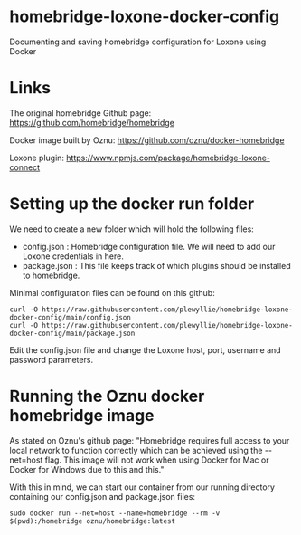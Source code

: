 # homebridge-loxone-docker-config
Documenting and saving homebridge configuration for Loxone using Docker

# Links
The original homebridge Github page: https://github.com/homebridge/homebridge

Docker image built by Oznu: https://github.com/oznu/docker-homebridge

Loxone plugin: https://www.npmjs.com/package/homebridge-loxone-connect

# Setting up the docker run folder
We need to create a new folder which will hold the following files:
- config.json : Homebridge configuration file. We will need to add our Loxone credentials in here.
- package.json : This file keeps track of which plugins should be installed to homebridge.

Minimal configuration files can be found on this github:
```
curl -O https://raw.githubusercontent.com/plewyllie/homebridge-loxone-docker-config/main/config.json
curl -O https://raw.githubusercontent.com/plewyllie/homebridge-loxone-docker-config/main/package.json
```

Edit the config.json file and change the Loxone host, port, username and password parameters.

# Running the Oznu docker homebridge image
As stated on Oznu's github page: "Homebridge requires full access to your local network to function correctly which can be achieved using the --net=host flag. This image will not work when using Docker for Mac or Docker for Windows due to this and this."

With this in mind, we can start our container from our running directory containing our config.json and package.json files:

`sudo docker run --net=host --name=homebridge --rm -v $(pwd):/homebridge oznu/homebridge:latest`


